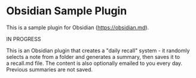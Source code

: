 # Obsidian Sample Plugin

This is a sample plugin for Obsidian (https://obsidian.md).

IN PROGRESS

This is an Obsidian plugin that creates a "daily recall" system - it randomly selects a note from a folder and generates a summary, then saves it to a recall.md file. The content is also optionally emailed to you every day. Previous summaries are not saved.